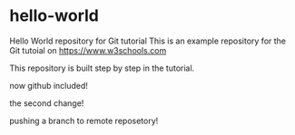# hello-world
Hello World repository for Git tutorial
This is an example repository for the Git tutoial on https://www.w3schools.com

This repository is built step by step in the tutorial.

now github included!

the second change!

pushing a branch to remote reposetory!